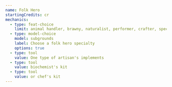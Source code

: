 ```yaml
---
name: Folk Hero
startingCredits: cr
mechanics:
  - type: feat-choice
    limit: animal handler, brawny, naturalist, performer, crafter, specialist, linguist, healer
  - type: model-choice
    model: subgrounds
    label: Choose a folk hero specialty
    options: true
  - type: tool
    value: One type of artisan's implements
  - type: tool
    value: biochemist's kit
  - type: tool
    value: or chef's kit
---
```


